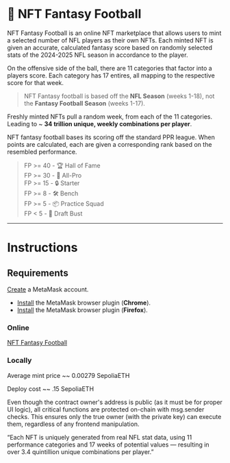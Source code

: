 # 🏈 NFT Fantasy Football   

NFT Fantasy Football is an online NFT marketplace that allows users to mint a selected number of NFL players as their own NFTs. Each minted NFT is given an accurate, calculated fantasy score based on randomly selected stats of the 2024-2025 NFL season in accordance to the player. 

On the offensive side of the ball, there are 11 categories that factor into a players score. Each category has 17 entires, all mapping to the respective score for that week.   
> NFT Fantasy football is based off the **NFL Season** (weeks 1-18), not the **Fantasy Football Season** (weeks 1-17).   

Freshly minted NFTs pull a random week, from each of the 11 categories. Leading to ~ **34 trillion unique, weekly combinations per player**.   

NFT fantasy football bases its scoring off the standard PPR league. When points are calculated, each are given a corresponding rank based on the resembled performance.   

>  FP >= 40 - 🏆 Hall of Fame  
>  FP >= 30 - 💪 All-Pro  
>  FP >= 15 - 🔒 Starter  
>  FP >= 8 - 🛠️ Bench  
>  FP >= 5  - 📦 Practice Squad  
>  FP < 5 - 🧢 Draft Bust  

---
# Instructions   

## Requirements
[Create](https://metamask.io/) a MetaMask account.   
+ [Install](https://chromewebstore.google.com/detail/metamask/nkbihfbeogaeaoehlefnkodbefgpgknn?hl=en) the MetaMask browser plugin (**Chrome**).   
+ [Install](https://addons.mozilla.org/en-US/firefox/addon/ether-metamask/) the MetaMask browser plugin (**Firefox**).   

### Online
[NFT Fantasy Football](https://wesleycym.github.io/NFT-Fantasy-Football/)  

### Locally 


Average mint price ~~ 0.00279 SepoliaETH   

Deploy cost ~~ .15 SepoliaETH     

Even though the contract owner's address is public (as it must be for proper UI logic), all critical functions are protected on-chain with msg.sender checks. This ensures only the true owner (with the private key) can execute them, regardless of any frontend manipulation.   

“Each NFT is uniquely generated from real NFL stat data, using 11 performance categories and 17 weeks of potential values — resulting in over 3.4 quintillion unique combinations per player.”   